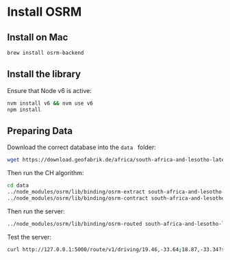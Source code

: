 # Install OSRM

## Install on Mac

```bash
brew install osrm-backend
```

## Install the library

Ensure that Node v6 is active:

```bash
nvm install v6 && nvm use v6
npm install
```

## Preparing Data

Download the correct database into the ```data ``` folder:

```bash
wget https://download.geofabrik.de/africa/south-africa-and-lesotho-latest.osm.pbf data
```

Then run the CH algorithm:

```bash
cd data
../node_modules/osrm/lib/binding/osrm-extract south-africa-and-lesotho-latest.osm.pbf -p ../profiles/car.lua
../node_modules/osrm/lib/binding/osrm-contract south-africa-and-lesotho-latest.osrm
```

Then run the server:
```bash
../node_modules/osrm/lib/binding/osrm-routed south-africa-and-lesotho-latest.osrm
```

Test the server:
```bash
curl http://127.0.0.1:5000/route/v1/driving/19.46,-33.64;18.87,-33.34?steps=true
```
